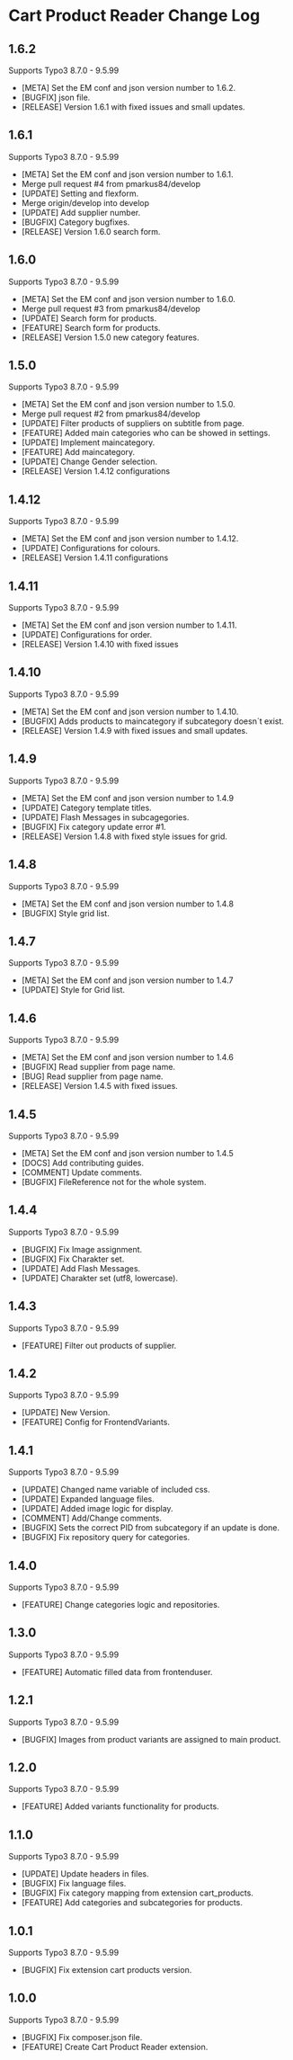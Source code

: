 # Cart Product Reader Change Log

## 1.6.2

Supports Typo3 8.7.0 - 9.5.99

- [META] Set the EM conf and json version number to 1.6.2.
- [BUGFIX] json file.
- [RELEASE] Version 1.6.1 with fixed issues and small updates.

## 1.6.1

Supports Typo3 8.7.0 - 9.5.99

- [META] Set the EM conf and json version number to 1.6.1.
- Merge pull request #4 from pmarkus84/develop
- [UPDATE] Setting and flexform.
- Merge origin/develop into develop
- [UPDATE] Add supplier number.
- [BUGFIX] Category bugfixes.
- [RELEASE] Version 1.6.0 search form.

## 1.6.0

Supports Typo3 8.7.0 - 9.5.99

- [META] Set the EM conf and json version number to 1.6.0.
- Merge pull request #3 from pmarkus84/develop
- [UPDATE] Search form for products.
- [FEATURE] Search form for products.
- [RELEASE] Version 1.5.0 new category features.

## 1.5.0

Supports Typo3 8.7.0 - 9.5.99

- [META] Set the EM conf and json version number to 1.5.0.
- Merge pull request #2 from pmarkus84/develop
- [UPDATE] Filter products of suppliers on subtitle from page.
- [FEATURE] Added main categories who can be showed in settings.
- [UPDATE] Implement maincategory.
- [FEATURE] Add maincategory.
- [UPDATE] Change Gender selection.
- [RELEASE] Version 1.4.12 configurations

## 1.4.12

Supports Typo3 8.7.0 - 9.5.99

- [META] Set the EM conf and json version number to 1.4.12.
- [UPDATE] Configurations for colours.
- [RELEASE] Version 1.4.11 configurations

## 1.4.11

Supports Typo3 8.7.0 - 9.5.99

- [META] Set the EM conf and json version number to 1.4.11.
- [UPDATE] Configurations for order.
- [RELEASE] Version 1.4.10 with fixed issues

## 1.4.10

Supports Typo3 8.7.0 - 9.5.99

- [META] Set the EM conf and json version number to 1.4.10.
- [BUGFIX] Adds products to maincategory if subcategory doesn´t exist.
- [RELEASE] Version 1.4.9 with fixed issues and small updates.

## 1.4.9

Supports Typo3 8.7.0 - 9.5.99

- [META] Set the EM conf and json version number to 1.4.9
- [UPDATE] Category template titles.
- [UPDATE] Flash Messages in subcagegories.
- [BUGFIX] Fix category update error #1.
- [RELEASE] Version 1.4.8 with fixed style issues for grid.

## 1.4.8

Supports Typo3 8.7.0 - 9.5.99

- [META] Set the EM conf and json version number to 1.4.8
- [BUGFIX] Style grid list.

## 1.4.7

Supports Typo3 8.7.0 - 9.5.99

- [META] Set the EM conf and json version number to 1.4.7
- [UPDATE] Style for Grid list.

## 1.4.6

Supports Typo3 8.7.0 - 9.5.99

- [META] Set the EM conf and json version number to 1.4.6
- [BUGFIX] Read supplier from page name.
- [BUG] Read supplier from page name.
- [RELEASE] Version 1.4.5 with fixed issues.

## 1.4.5

Supports Typo3 8.7.0 - 9.5.99

- [META] Set the EM conf and json version number to 1.4.5
- [DOCS] Add contributing guides.
- [COMMENT] Update comments.
- [BUGFIX] FileReference not for the whole system.

## 1.4.4

Supports Typo3 8.7.0 - 9.5.99

- [BUGFIX] Fix Image assignment.
- [BUGFIX] Fix Charakter set.
- [UPDATE] Add Flash Messages.
- [UPDATE] Charakter set (utf8, lowercase).

## 1.4.3

Supports Typo3 8.7.0 - 9.5.99

- [FEATURE] Filter out products of supplier.

## 1.4.2

Supports Typo3 8.7.0 - 9.5.99

- [UPDATE] New Version.
- [FEATURE] Config for FrontendVariants.

## 1.4.1

Supports Typo3 8.7.0 - 9.5.99

- [UPDATE] Changed name variable of included css.
- [UPDATE] Expanded language files.
- [UPDATE] Added image logic for display.
- [COMMENT] Add/Change comments.
- [BUGFIX] Sets the correct PID from subcategory if an update is done.
- [BUGFIX] Fix repository query for categories.

## 1.4.0

Supports Typo3 8.7.0 - 9.5.99

- [FEATURE] Change categories logic and repositories.

## 1.3.0

Supports Typo3 8.7.0 - 9.5.99

- [FEATURE] Automatic filled data from frontenduser.

## 1.2.1

Supports Typo3 8.7.0 - 9.5.99

- [BUGFIX] Images from product variants are assigned to main product.

## 1.2.0

Supports Typo3 8.7.0 - 9.5.99

- [FEATURE] Added variants functionality for products.

## 1.1.0

Supports Typo3 8.7.0 - 9.5.99

- [UPDATE] Update headers in files.
- [BUGFIX] Fix language files.
- [BUGFIX] Fix category mapping from extension cart_products.
- [FEATURE] Add categories and subcategories for products.

## 1.0.1

Supports Typo3 8.7.0 - 9.5.99

- [BUGFIX] Fix extension cart products version.

## 1.0.0

Supports Typo3 8.7.0 - 9.5.99

- [BUGFIX] Fix composer.json file.
- [FEATURE] Create Cart Product Reader extension.